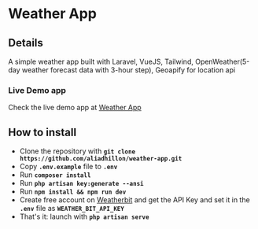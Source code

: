 # Weather App

## Details
A simple weather app built with Laravel, VueJS, Tailwind, OpenWeather(5-day weather forecast data with 3-hour step), Geoapify for location api

### Live Demo app
Check the live demo app at [Weather App](https://weather-app-adrian.herokuapp.com/)

## How to install

- Clone the repository with __`git clone https://github.com/aliadhillon/weather-app.git`__
- Copy __`.env.example`__ file to __`.env`__
- Run __`composer install`__
- Run __`php artisan key:generate --ansi`__
- Run __`npm install && npm run dev`__
- Create free account on [Weatherbit](https://www.weatherbit.io/) and get the API Key
  and set it in the __`.env`__ file as __`WEATHER_BIT_API_KEY`__
- That's it: launch with __`php artisan serve`__ 
